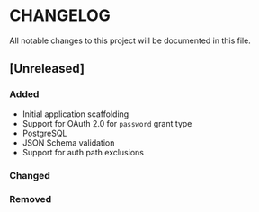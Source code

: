 # CHANGELOG
All notable changes to this project will be documented in this file.

## [Unreleased]
### Added
- Initial application scaffolding
- Support for OAuth 2.0 for `password` grant type
- PostgreSQL
- JSON Schema validation
- Support for auth path exclusions
### Changed
### Removed
